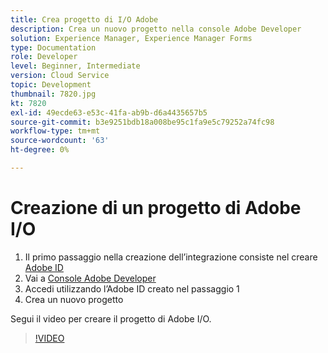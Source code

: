 ```yaml
---
title: Crea progetto di I/O Adobe
description: Crea un nuovo progetto nella console Adobe Developer
solution: Experience Manager, Experience Manager Forms
type: Documentation
role: Developer
level: Beginner, Intermediate
version: Cloud Service
topic: Development
thumbnail: 7820.jpg
kt: 7820
exl-id: 49ecde63-e53c-41fa-ab9b-d6a4435657b5
source-git-commit: b3e9251bdb18a008be95c1fa9e5c79252a74fc98
workflow-type: tm+mt
source-wordcount: '63'
ht-degree: 0%

---
```


# Creazione di un progetto di Adobe I/O

1. Il primo passaggio nella creazione dell’integrazione consiste nel creare [Adobe ID](https://account.adobe.com/)
1. Vai a [Console Adobe Developer](https://console.adobe.io/home)
1. Accedi utilizzando l’Adobe ID creato nel passaggio 1
1. Crea un nuovo progetto

Segui il video per creare il progetto di Adobe I/O.

>[!VIDEO](https://video.tv.adobe.com/v/333220?quality=12&learn=on)
